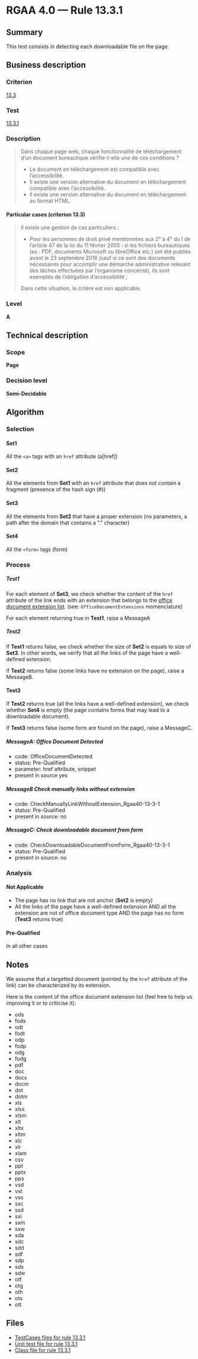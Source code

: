 # RGAA 4.0 — Rule 13.3.1

## Summary

This test consists in detecting each downloadable file on the page.

## Business description

### Criterion

[13.3](https://www.numerique.gouv.fr/publications/rgaa-accessibilite/methode/criteres/#crit-13-3)

### Test

[13.3.1](https://www.numerique.gouv.fr/publications/rgaa-accessibilite/methode/criteres/#test-13-3-1)

### Description

> Dans chaque page web, chaque fonctionnalité de téléchargement d’un document bureautique vérifie-t-elle une de ces conditions ?
> 
> * Le document en téléchargement est compatible avec l’accessibilité.
> * Il existe une version alternative du document en téléchargement compatible avec l’accessibilité.
> * Il existe une version alternative du document en téléchargement au format HTML.

#### Particular cases (criterion 13.3)

> Il existe une gestion de cas particuliers :
> 
> * Pour les personnes de droit privé mentionnées aux 2° à 4° du I de l’article 47 de la loi du 11 février 2005 : si les fichiers bureautiques (ex : PDF, documents Microsoft ou libreOffice etc.) ont été publiés avant le 23 septembre 2018 (sauf si ce sont des documents nécessaires pour accomplir une démarche administrative relevant des tâches effectuées par l’organisme concerné), ils sont exemptés de l’obligation d’accessibilité ;
> 
> Dans cette situation, le critère est non applicable.

### Level

**A**


## Technical description

### Scope

**Page**

### Decision level

**Semi-Decidable**

## Algorithm

### Selection

#### Set1

All the `<a>` tags with an `href` attribute (a[href])

#### Set2

All the elements from **Set1** with an `href` attribute that does not
contain a fragment (presence of the hash sign (#))

#### Set3

All the elements from **Set2** that have a proper extension (no
parameters, a path after the domain that contains a "." character)

#### Set4

All the `<form>` tags (form)

### Process

##### Test1

For each element of **Set3**, we check whether the content of the `href`
attribute of the link ends with an extension that belongs to the [office
document extension list](#notes). (see: `OfficeDocumentExtensions` momenclature)

For each element returning true in **Test1**, raise a MessageA

##### Test2

If **Test1** returns false, we check whether the size of **Set2** is equals to
size of **Set3**. In other words, we verify that all the links of the page
have a well-defined extension.

If **Test2** returns false (some links have no extension on the page), raise
a MessageB.

#### Test3

If **Test2** returns true (all the links have a well-defined extension), we
check whether **Set4** is empty (the page contains forms that may lead to a
downloadable document).

If **Test3** returns false (some form are found on the page), raise a
MessageC.

##### MessageA: Office Document Detected

-   code: OfficeDocumentDetected
-   status: Pre-Qualified
-   parameter: href attribute, snippet
-   present in source  yes

##### MessageB  Check manually links without extension

-   code: CheckManuallyLinkWithoutExtension_Rgaa40-13-3-1
-   status: Pre-Qualified
-   present in source: no

##### MessageC: Check downloadable document from form

-   code: CheckDownloadableDocumentFromForm_Rgaa40-13-3-1
-   status: Pre-Qualified
-   present in source: no

### Analysis

#### Not Applicable

-   The page has no link that are not anchor (**Set2** is empty)
-   All the links of the page have a well-defined
    extension AND all the extension are not of office document type AND
    the page has no form (**Test3** returns true)

#### Pre-Qualified

In all other cases

## Notes

We assume that a targetted document (pointed by the `href` attribute of
the link) can be characterized by its extension.

Here is the content of the office document extension list (feel free to
help us improving it or to criticise it):

- ods
- fods
- odt
- fodt
- odp
- fodp
- odg
- fodg
- pdf
- doc
- docx
- docm
- dot
- dotm
- xls
- xlsx
- xlsm
- xlt
- xltx
- xltm
- xlc
- xlr
- xlam
- csv
- ppt
- pptx
- pps
- vsd
- vst
- vss
- sxc
- sxd
- sxi
- sxm
- sxw
- sda
- sdc
- sdd
- sdf
- sdp
- sds
- sdw
- otf
- otg
- oth
- ots
- ott


## Files

- [TestCases files for rule 13.3.1](https://gitlab.com/asqatasun/Asqatasun/-/tree/master/rules/rules-rgaa4.0/src/test/resources/testcases/rgaa40/Rgaa40Rule130301/)
- [Unit test file for rule 13.3.1](https://gitlab.com/asqatasun/Asqatasun/-/blob/master/rules/rules-rgaa4.0/src/test/java/org/asqatasun/rules/rgaa40/Rgaa40Rule130301Test.java)
- [Class file for rule 13.3.1](https://gitlab.com/asqatasun/Asqatasun/-/blob/master/rules/rules-rgaa4.0/src/main/java/org/asqatasun/rules/rgaa40/Rgaa40Rule130301.java)
